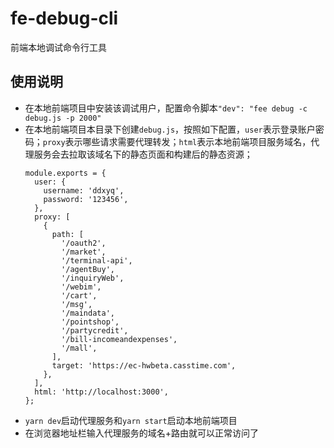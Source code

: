 # fe-debug-cli
前端本地调试命令行工具

## 使用说明
- 在本地前端项目中安装该调试用户，配置命令脚本`"dev": "fee debug -c debug.js -p 2000"`
- 在本地前端项目本目录下创建`debug.js`，按照如下配置，`user`表示登录账户密码；`proxy`表示哪些请求需要代理转发；`html`表示本地前端项目服务域名，代理服务会去拉取该域名下的静态页面和构建后的静态资源；
  ```
  module.exports = {
    user: {
      username: 'ddxyq',
      password: '123456',
    },
    proxy: [
      {
        path: [
          '/oauth2',
          '/market',
          '/terminal-api',
          '/agentBuy',
          '/inquiryWeb',
          '/webim',
          '/cart',
          '/msg',
          '/maindata',
          '/pointshop',
          '/partycredit',
          '/bill-incomeandexpenses',
          '/mall',
        ],
        target: 'https://ec-hwbeta.casstime.com',
      },
    ],
    html: 'http://localhost:3000',
  };
  ```
- `yarn dev`启动代理服务和`yarn start`启动本地前端项目
- 在浏览器地址栏输入代理服务的域名+路由就可以正常访问了